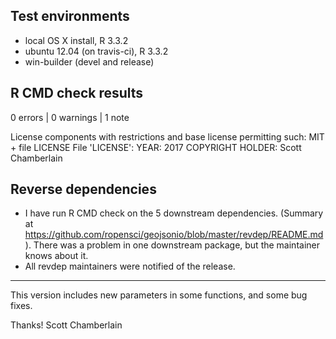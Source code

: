 ## Test environments

* local OS X install, R 3.3.2
* ubuntu 12.04 (on travis-ci), R 3.3.2
* win-builder (devel and release)

## R CMD check results

0 errors | 0 warnings | 1 note

   License components with restrictions and base license permitting such:
     MIT + file LICENSE
   File 'LICENSE':
     YEAR: 2017
     COPYRIGHT HOLDER: Scott Chamberlain

## Reverse dependencies

* I have run R CMD check on the 5 downstream dependencies.
  (Summary at <https://github.com/ropensci/geojsonio/blob/master/revdep/README.md>). 
  There was a problem in one downstream package, but the maintainer knows 
  about it.
* All revdep maintainers were notified of the release.

-------

This version includes new parameters in some functions, and some 
bug fixes.

Thanks!
Scott Chamberlain
